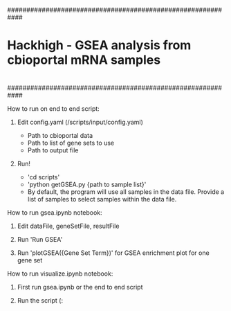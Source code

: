 ############################################################
#                                                          #
#   Hackhigh - GSEA analysis from cbioportal mRNA samples  #
#                                                          #
############################################################

How to run on end to end script:

1. Edit config.yaml (/scripts/input/config.yaml)

   - Path to cbioportal data
   - Path to list of gene sets to use
   - Path to output file

2. Run!

    - 'cd scripts'
    - 'python getGSEA.py {path to sample list}'
    - By default, the program will use all samples in the data file. Provide a list of samples to select samples within the data file.

How to run gsea.ipynb notebook:

1. Edit dataFile, geneSetFile, resultFile

2. Run 'Run GSEA'

3. Run 'plotGSEA({Gene Set Term})' for GSEA enrichment plot for one gene set

How to run visualize.ipynb notebook:

1. First run gsea.ipynb or the end to end script

2. Run the script (:
